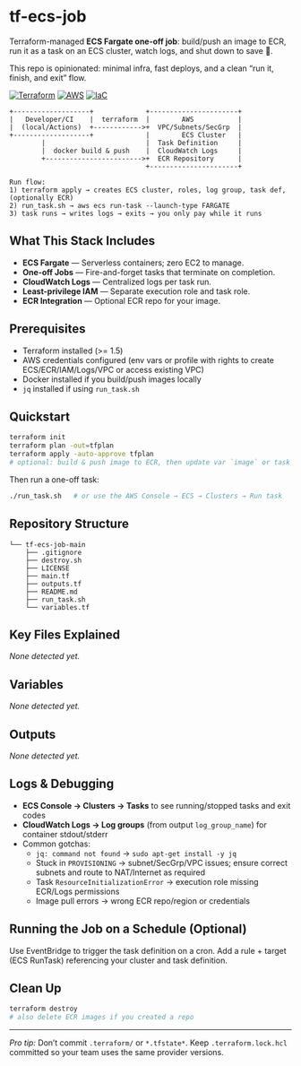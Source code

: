 # tf-ecs-job

Terraform-managed **ECS Fargate one-off job**: build/push an image to ECR, run it as a task on an ECS cluster, watch logs, and shut down to save 💸.

This repo is opinionated: minimal infra, fast deploys, and a clean “run it, finish, and exit” flow.


[![Terraform](https://img.shields.io/badge/Terraform-1.5%2B-5C4EE5)](#) [![AWS](https://img.shields.io/badge/AWS-ECS%20%7C%20ECR-FF9900)](#) [![IaC](https://img.shields.io/badge/IaC-Terraform-informational)](#)


```
+-------------------+             +----------------------+
|   Developer/CI    |  terraform  |        AWS           |
|  (local/Actions)  +------------>+  VPC/Subnets/SecGrp  |
+-------------------+             |        ECS Cluster   |
        |                         |  Task Definition     |
        |  docker build & push    |  CloudWatch Logs     |
        +------------------------>+  ECR Repository      |
                                  +----------------------+

Run flow:
1) terraform apply → creates ECS cluster, roles, log group, task def, (optionally ECR)
2) run_task.sh → aws ecs run-task --launch-type FARGATE
3) task runs → writes logs → exits → you only pay while it runs
```


## What This Stack Includes
- **ECS Fargate** — Serverless containers; zero EC2 to manage.
- **One-off Jobs** — Fire-and-forget tasks that terminate on completion.
- **CloudWatch Logs** — Centralized logs per task run.
- **Least-privilege IAM** — Separate execution role and task role.
- **ECR Integration** — Optional ECR repo for your image.

## Prerequisites
- Terraform installed (>= 1.5)
- AWS credentials configured (env vars or profile with rights to create ECS/ECR/IAM/Logs/VPC or access existing VPC)
- Docker installed if you build/push images locally
- `jq` installed if using `run_task.sh`

## Quickstart
```bash
terraform init
terraform plan -out=tfplan
terraform apply -auto-approve tfplan
# optional: build & push image to ECR, then update var `image` or task def
```
Then run a one-off task:
```bash
./run_task.sh   # or use the AWS Console → ECS → Clusters → Run task
```

## Repository Structure
```
└── tf-ecs-job-main
    ├── .gitignore
    ├── destroy.sh
    ├── LICENSE
    ├── main.tf
    ├── outputs.tf
    ├── README.md
    ├── run_task.sh
    └── variables.tf
```

## Key Files Explained
_None detected yet._

## Variables
_None detected yet._

## Outputs
_None detected yet._

## Logs & Debugging
- **ECS Console → Clusters → Tasks** to see running/stopped tasks and exit codes
- **CloudWatch Logs → Log groups** (from output `log_group_name`) for container stdout/stderr
- Common gotchas:
  - `jq: command not found` → `sudo apt-get install -y jq`
  - Stuck in `PROVISIONING` → subnet/SecGrp/VPC issues; ensure correct subnets and route to NAT/Internet as required
  - Task `ResourceInitializationError` → execution role missing ECR/Logs permissions
  - Image pull errors → wrong ECR repo/region or credentials

## Running the Job on a Schedule (Optional)
Use EventBridge to trigger the task definition on a cron. Add a rule + target (ECS RunTask) referencing your cluster and task definition.

## Clean Up
```bash
terraform destroy
# also delete ECR images if you created a repo
```

---
*Pro tip:* Don’t commit `.terraform/` or `*.tfstate*`. Keep `.terraform.lock.hcl` committed so your team uses the same provider versions.
